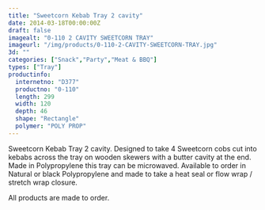 ```yaml
---
title: "Sweetcorn Kebab Tray 2 cavity"
date: 2014-03-18T00:00:00Z
draft: false
imagealt: "0-110 2 CAVITY SWEETCORN TRAY"
imageurl: "/img/products/0-110-2-CAVITY-SWEETCORN-TRAY.jpg"
3d: ""
categories: ["Snack","Party","Meat & BBQ"]
types: ["Tray"]
productinfo:
  internetno: "D377"
  productno: "0-110"
  length: 299
  width: 120
  depth: 46
  shape: "Rectangle"
  polymer: "POLY PROP"
---
```

Sweetcorn Kebab Tray 2 cavity. Designed to take 4 Sweetcorn cobs cut into kebabs across the tray on wooden skewers with a butter cavity at the end. Made in Polypropylene this tray can be microwaved. Available to order in Natural or black Polypropylene and made to take a heat seal or flow wrap / stretch wrap closure.

All products are made to order.